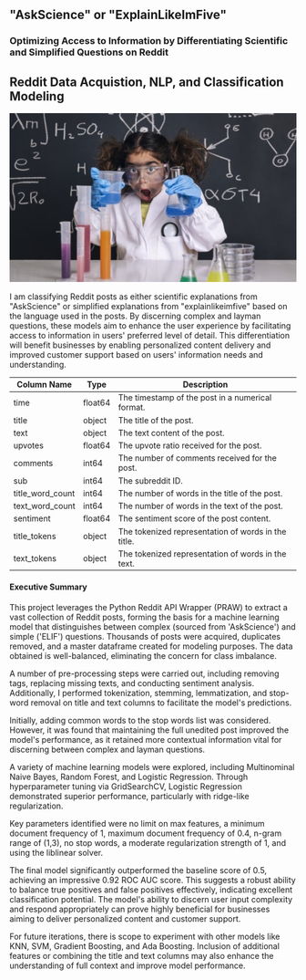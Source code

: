 ## "AskScience" or "ExplainLikeImFive"

### Optimizing Access to Information by Differentiating Scientific and Simplified Questions on Reddit

## Reddit Data Acquistion, NLP, and Classification Modeling

<p align="center">
<img src= "images/Poster.jpg">
</p>

I am classifying Reddit posts as either scientific explanations from "AskScience" or simplified explanations from "explainlikeimfive" based on the language used in the posts. By discerning complex and layman questions, these models aim to enhance the user experience by facilitating access to information in users' preferred level of detail. This differentiation will benefit businesses by enabling personalized content delivery and improved customer support based on users' information needs and understanding.


| Column Name       | Type    | Description                                         |
|-------------------|---------|---------------------------------------------------- |
| time              | float64 | The timestamp of the post in a numerical format.    |
| title             | object  | The title of the post.                              |
| text              | object  | The text content of the post.                       |
| upvotes           | float64 | The upvote ratio received for the post.             |
| comments          | int64   | The number of comments received for the post.       |
| sub               | int64   | The subreddit ID.                                   |
| title_word_count  | int64   | The number of words in the title of the post.       |
| text_word_count   | int64   | The number of words in the text of the post.        |
| sentiment         | float64 | The sentiment score of the post content.            |
| title_tokens      | object  | The tokenized representation of words in the title. |
| text_tokens       | object  | The tokenized representation of words in the text.  |


#### Executive Summary

This project leverages the Python Reddit API Wrapper (PRAW) to extract a vast collection of Reddit posts, forming the basis for a machine learning model that distinguishes between complex (sourced from 'AskScience') and simple ('ELIF') questions. Thousands of posts were acquired, duplicates removed, and a master dataframe created for modeling purposes. The data obtained is well-balanced, eliminating the concern for class imbalance.

A number of pre-processing steps were carried out, including removing tags, replacing missing texts, and conducting sentiment analysis. Additionally, I performed tokenization, stemming, lemmatization, and stop-word removal on title and text columns to facilitate the model's predictions.

Initially, adding common words to the stop words list was considered. However, it was found that maintaining the full unedited post improved the model's performance, as it retained more contextual information vital for discerning between complex and layman questions.

A variety of machine learning models were explored, including Multinominal Naive Bayes, Random Forest, and Logistic Regression. Through hyperparameter tuning via GridSearchCV, Logistic Regression demonstrated superior performance, particularly with ridge-like regularization.

Key parameters identified were no limit on max features, a minimum document frequency of 1, maximum document frequency of 0.4, n-gram range of (1,3), no stop words, a moderate regularization strength of 1, and using the liblinear solver.

The final model significantly outperformed the baseline score of 0.5, achieving an impressive 0.92 ROC AUC score. This suggests a robust ability to balance true positives and false positives effectively, indicating excellent classification potential. The model's ability to discern user input complexity and respond appropriately can prove highly beneficial for businesses aiming to deliver personalized content and customer support.

For future iterations, there is scope to experiment with other models like KNN, SVM, Gradient Boosting, and Ada Boosting. Inclusion of additional features or combining the title and text columns may also enhance the understanding of full context and improve model performance.